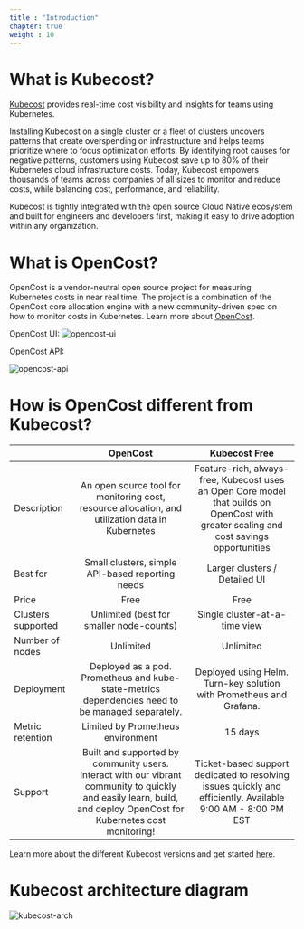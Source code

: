 ```yaml
---
title : "Introduction"
chapter: true
weight : 10
---
```

# What is Kubecost?

[Kubecost](https://www.kubecost.com/) provides real-time cost visibility and insights for teams using Kubernetes.

Installing Kubecost on a single cluster or a fleet of clusters uncovers patterns that create overspending on infrastructure and helps teams prioritize where to focus optimization efforts. By identifying root causes for negative patterns, customers using Kubecost save up to 80% of their Kubernetes cloud infrastructure costs. Today, Kubecost empowers thousands of teams across companies of all sizes to monitor and reduce costs, while balancing cost, performance, and reliability.

Kubecost is tightly integrated with the open source Cloud Native ecosystem and built for engineers and developers first, making it easy to drive adoption within any organization.

# What is OpenCost?

OpenCost is a vendor-neutral open source project for measuring Kubernetes costs in near real time. The project is a combination of the OpenCost core allocation engine with a new community-driven spec on how to monitor costs in Kubernetes.
Learn more about [OpenCost](https://www.opencost.io/).

OpenCost UI:
![opencost-ui](/images/opencost-ui.png)

OpenCost API:

![opencost-api](/images/opencost-api.png)

# How is OpenCost different from Kubecost?

|  | **OpenCost** | **Kubecost Free** |
|---|:---:|:---:|
| Description | An open source tool for monitoring cost, resource allocation, and utilization data in Kubernetes | Feature-rich, always-free, Kubecost uses an Open Core model that builds on OpenCost with greater scaling and cost savings opportunities |
| Best for | Small clusters, simple API-based reporting needs | Larger clusters / Detailed UI |
| Price | Free | Free |
| Clusters supported | Unlimited (best for smaller node-counts) | Single cluster-at-a-time view |
| Number of nodes | Unlimited | Unlimited |
| Deployment | Deployed as a pod. Prometheus and kube-state-metrics dependencies  need to be managed separately. | Deployed using Helm. Turn-key solution with Prometheus and Grafana. |
| Metric retention | Limited by Prometheus environment | 15 days |
| Support | Built and supported by community users. Interact with our vibrant community to quickly and easily learn, build, and deploy OpenCost for Kubernetes cost monitoring! | Ticket-based support dedicated to resolving issues quickly and efficiently. Available 9:00 AM - 8:00 PM EST |

Learn more about the different Kubecost versions and get started [here](https://www.kubecost.com/pricing/).

# Kubecost architecture diagram

![kubecost-arch](/images/kubecost-arch.png)
